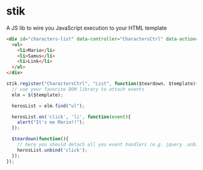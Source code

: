 stik
====

A JS lib to wire you JavaScript execution to your HTML template

```HTML
<div id="characters-list" data-controller="CharactersCtrl" data-action="List">
  <ul>
    <li>Mario</li>
    <li>Samus</li>
    <li>Link</li>
  </ul>
</div>
```

```javascript
stik.register("CharactersCtrl", "List", function($teardown, $template){
  // use your favorite DOM library to attach events
  elm = $($template);

  herosList = elm.find("ul");

  herosList.on('click', 'li', function(event){
    alert("It's me Mario!!");
  });

  $teardown(function(){
    // here you should detach all you event handlers (e.g. jquery .unbind)
    herosList.unbind('click');
  });
});
```

